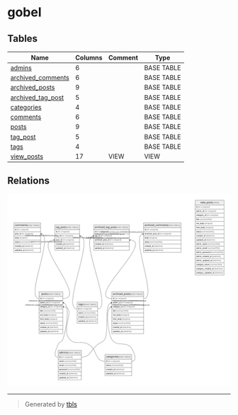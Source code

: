 # gobel

## Tables

| Name | Columns | Comment | Type |
| ---- | ------- | ------- | ---- |
| [admins](admins.md) | 6 |  | BASE TABLE |
| [archived_comments](archived_comments.md) | 6 |  | BASE TABLE |
| [archived_posts](archived_posts.md) | 9 |  | BASE TABLE |
| [archived_tag_post](archived_tag_post.md) | 5 |  | BASE TABLE |
| [categories](categories.md) | 4 |  | BASE TABLE |
| [comments](comments.md) | 6 |  | BASE TABLE |
| [posts](posts.md) | 9 |  | BASE TABLE |
| [tag_post](tag_post.md) | 5 |  | BASE TABLE |
| [tags](tags.md) | 4 |  | BASE TABLE |
| [view_posts](view_posts.md) | 17 | VIEW | VIEW |

## Relations

![er](schema.svg)

---

> Generated by [tbls](https://github.com/k1LoW/tbls)
